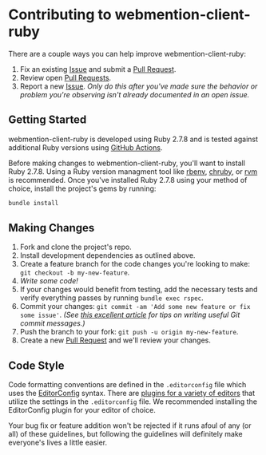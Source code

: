 # Contributing to webmention-client-ruby

There are a couple ways you can help improve webmention-client-ruby:

1. Fix an existing [Issue][issues] and submit a [Pull Request][pulls].
1. Review open [Pull Requests][pulls].
1. Report a new [Issue][issues]. _Only do this after you've made sure the behavior or problem you're observing isn't already documented in an open issue._

## Getting Started

webmention-client-ruby is developed using Ruby 2.7.8 and is tested against additional Ruby versions using [GitHub Actions](https://github.com/indieweb/webmention-client-ruby/actions).

Before making changes to webmention-client-ruby, you'll want to install Ruby 2.7.8. Using a Ruby version managment tool like [rbenv](https://github.com/rbenv/rbenv), [chruby](https://github.com/postmodern/chruby), or [rvm](https://github.com/rvm/rvm) is recommended. Once you've installed Ruby 2.7.8 using your method of choice, install the project's gems by running:

```sh
bundle install
```

## Making Changes

1. Fork and clone the project's repo.
1. Install development dependencies as outlined above.
1. Create a feature branch for the code changes you're looking to make: `git checkout -b my-new-feature`.
1. _Write some code!_
1. If your changes would benefit from testing, add the necessary tests and verify everything passes by running `bundle exec rspec`.
1. Commit your changes: `git commit -am 'Add some new feature or fix some issue'`. _(See [this excellent article](https://chris.beams.io/posts/git-commit/) for tips on writing useful Git commit messages.)_
1. Push the branch to your fork: `git push -u origin my-new-feature`.
1. Create a new [Pull Request][pulls] and we'll review your changes.

## Code Style

Code formatting conventions are defined in the `.editorconfig` file which uses the [EditorConfig](http://editorconfig.org) syntax. There are [plugins for a variety of editors](http://editorconfig.org/#download) that utilize the settings in the `.editorconfig` file. We recommended installing the EditorConfig plugin for your editor of choice.

Your bug fix or feature addition won't be rejected if it runs afoul of any (or all) of these guidelines, but following the guidelines will definitely make everyone's lives a little easier.

[issues]: https://github.com/indieweb/webmention-client-ruby/issues
[pulls]: https://github.com/indieweb/webmention-client-ruby/pulls
